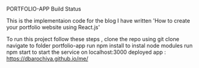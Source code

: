 PORTFOLIO-APP
Build Status

This is the implementaion code for the blog I have written 'How to create your portfolio website using React.js'

To run this project follow these steps ,
clone the repo using git clone
navigate to folder portfolio-app
run npm install to instal node modules
run npm start to start the service on localhost:3000
deployed app : https://dbarochiya.github.io/me/
